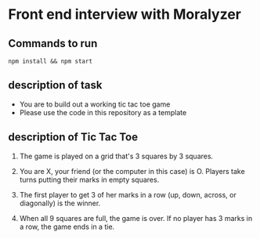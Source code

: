 # Front end interview with Moralyzer

## Commands to run
`npm install && npm start`

## description of task
- You are to build out a working tic tac toe game
- Please use the code in this repository as a template

## description of Tic Tac Toe

1. The game is played on a grid that's 3 squares by 3 squares.

2. You are X, your friend (or the computer in this case) is O. Players take turns putting their marks in empty squares.

3. The first player to get 3 of her marks in a row (up, down, across, or diagonally) is the winner.

4. When all 9 squares are full, the game is over. If no player has 3 marks in a row, the game ends in a tie.


